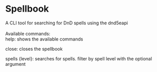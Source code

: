 # Spellbook

A CLI tool for searching for DnD spells using the dnd5eapi<br/>
<br/>
Available commands:<br/>
help: shows the available commands<br/>

close: closes the spellbook<br/>

spells {level}: searches for spells. filter by spell level with the optional argument<br/>
